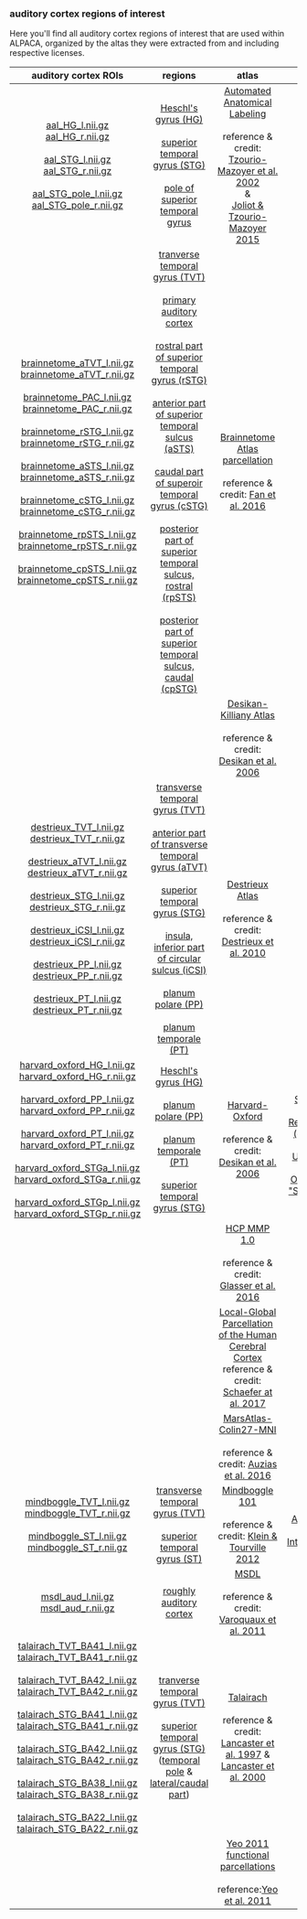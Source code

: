 ### auditory cortex regions of interest

Here you'll find all auditory cortex regions of interest that are used within ALPACA, organized by the altas they were extracted from and including respective licenses.  

| auditory cortex ROIs                        | regions           | atlas | license |
|:-----------------------------:|:-------------:|:-------------:|:-------------:| 
|[aal_HG_l.nii.gz](https://github.com/PeerHerholz/open_science_fellowship_project/blob/master/resources/regions_of_interest/aal/aal_HG_l.nii.gz) </br> [aal_HG_r.nii.gz](https://github.com/PeerHerholz/open_science_fellowship_project/blob/master/resources/regions_of_interest/aal/aal_HG_r.nii.gz)</br> </br> [aal_STG_l.nii.gz](https://github.com/PeerHerholz/open_science_fellowship_project/blob/master/resources/regions_of_interest/aal/aal_STG_l.nii.gz)</br> [aal_STG_r.nii.gz](https://github.com/PeerHerholz/open_science_fellowship_project/blob/master/resources/regions_of_interest/aal/aal_STG_r.nii.gz)</br> </br> [aal_STG_pole_l.nii.gz](https://github.com/PeerHerholz/open_science_fellowship_project/blob/master/resources/regions_of_interest/aal/aal_STG_pole_l.nii.gz) </br> [aal_STG_pole_r.nii.gz](https://github.com/PeerHerholz/open_science_fellowship_project/blob/master/resources/regions_of_interest/aal/aal_STG_pole_r.nii.gz)| [Heschl's gyrus (HG)](https://en.wikipedia.org/wiki/Transverse_temporal_gyrus) </br> </br>[superior temporal gyrus (STG)](https://en.wikipedia.org/wiki/Superior_temporal_gyrus) </br> </br> [pole of superior temporal gyrus](https://en.wikipedia.org/wiki/Brodmann_area_38) | [Automated Anatomical Labeling](http://www.gin.cnrs.fr/en/tools/aal-aal2/) </br> </br> reference & credit: [Tzourio-Mazoyer et al. 2002](http://dx.doi.org/10.1006/nimg.2001.0978) </br> & </br> [Joliot & Tzourio-Mazoyer 2015](http://dx.doi.org/10.1016/j.neuroimage.2015.07.075) |
|[brainnetome_aTVT_l.nii.gz](https://github.com/PeerHerholz/open_science_fellowship_project/blob/master/resources/regions_of_interest/brainnetome/brainnetome_aTVT_l.nii.gz) </br> [brainnetome_aTVT_r.nii.gz](https://github.com/PeerHerholz/open_science_fellowship_project/blob/master/resources/regions_of_interest/brainnetome/brainnetome_aTVT_r.nii.gz) </br></br> [brainnetome_PAC_l.nii.gz](https://github.com/PeerHerholz/open_science_fellowship_project/blob/master/resources/regions_of_interest/brainnetome/brainnetome_PAC_l.nii.gz) </br> [brainnetome_PAC_r.nii.gz](https://github.com/PeerHerholz/open_science_fellowship_project/blob/master/resources/regions_of_interest/brainnetome/brainnetome_PAC_r.nii.gz) </br></br> [brainnetome_rSTG_l.nii.gz](https://github.com/PeerHerholz/open_science_fellowship_project/blob/master/resources/regions_of_interest/brainnetome/brainnetome_rSTG_l.nii.gz) </br> [brainnetome_rSTG_r.nii.gz](https://github.com/PeerHerholz/open_science_fellowship_project/blob/master/resources/regions_of_interest/brainnetome/brainnetome_rSTG_r.nii.gz) </br></br> [brainnetome_aSTS_l.nii.gz](https://github.com/PeerHerholz/open_science_fellowship_project/blob/master/resources/regions_of_interest/brainnetome/brainnetome_aSTS_l.nii.gz) </br> [brainnetome_aSTS_r.nii.gz](https://github.com/PeerHerholz/open_science_fellowship_project/blob/master/resources/regions_of_interest/brainnetome/brainnetome_aSTS_r.nii.gz) </br></br> [brainnetome_cSTG_l.nii.gz](https://github.com/PeerHerholz/open_science_fellowship_project/blob/master/resources/regions_of_interest/brainnetome/brainnetome_cSTG_l.nii.gz) </br> [brainnetome_cSTG_r.nii.gz](https://github.com/PeerHerholz/open_science_fellowship_project/blob/master/resources/regions_of_interest/brainnetome/brainnetome_cSTG_r.nii.gz) </br></br> [brainnetome_rpSTS_l.nii.gz](https://github.com/PeerHerholz/open_science_fellowship_project/blob/master/resources/regions_of_interest/brainnetome/brainnetome_rpSTS_l.nii.gz) </br> [brainnetome_rpSTS_r.nii.gz](https://github.com/PeerHerholz/open_science_fellowship_project/blob/master/resources/regions_of_interest/brainnetome/brainnetome_rpSTS_r.nii.gz) </br></br> [brainnetome_cpSTS_l.nii.gz](https://github.com/PeerHerholz/open_science_fellowship_project/blob/master/resources/regions_of_interest/brainnetome/brainnetome_cpSTS_l.nii.gz) </br> [brainnetome_cpSTS_r.nii.gz](https://github.com/PeerHerholz/open_science_fellowship_project/blob/master/resources/regions_of_interest/brainnetome/brainnetome_cpSTS_r.nii.gz) | [tranverse temporal gyrus (TVT)](https://en.wikipedia.org/wiki/Transverse_temporal_gyrus) </br></br> [primary auditory cortex](https://en.wikipedia.org/wiki/Auditory_cortex) </br></br> [rostral part of superior temporal gyrus (rSTG)](https://en.wikipedia.org/wiki/Superior_temporal_gyrus) </br></br> [anterior part of superior temporal sulcus (aSTS)](https://en.wikipedia.org/wiki/Superior_temporal_sulcus) </br></br> [caudal part of superoir temporal gyrus (cSTG)](https://en.wikipedia.org/wiki/Superior_temporal_gyrus) </br></br> [posterior part of superior temporal sulcus, rostral (rpSTS)](https://en.wikipedia.org/wiki/Superior_temporal_sulcus) </br></br> [posterior part of superior temporal sulcus, caudal (cpSTG)](https://en.wikipedia.org/wiki/Superior_temporal_sulcus) | [Brainnetome Atlas parcellation](http://atlas.brainnetome.org/index.html) </br></br> reference & credit: [Fan et al. 2016](https://doi.org/10.1093/cercor/bhw157) |
| | | [Desikan-Killiany Atlas](https://surfer.nmr.mgh.harvard.edu/fswiki/CorticalParcellation) </br></br> reference & credit: [Desikan et al. 2006](http://doi.org/10.1016/j.neuroimage.2006.01.021) |
| [destrieux_TVT_l.nii.gz](https://github.com/PeerHerholz/open_science_fellowship_project/blob/master/resources/regions_of_interest/destrieux/destrieux_TVT_l.nii.gz) </br> [destrieux_TVT_r.nii.gz](https://github.com/PeerHerholz/open_science_fellowship_project/blob/master/resources/regions_of_interest/destrieux/destrieux_TVT_r.nii.gz) </br></br> [destrieux_aTVT_l.nii.gz](https://github.com/PeerHerholz/open_science_fellowship_project/blob/master/resources/regions_of_interest/destrieux/destrieux_aTVT_l.nii.gz) </br> [destrieux_aTVT_r.nii.gz](https://github.com/PeerHerholz/open_science_fellowship_project/blob/master/resources/regions_of_interest/destrieux/destrieux_aTVT_r.nii.gz) </br></br> [destrieux_STG_l.nii.gz](https://github.com/PeerHerholz/open_science_fellowship_project/blob/master/resources/regions_of_interest/destrieux/destrieux_STG_l.nii.gz) </br> [destrieux_STG_r.nii.gz](https://github.com/PeerHerholz/open_science_fellowship_project/blob/master/resources/regions_of_interest/destrieux/destrieux_STG_r.nii.gz) </br></br> [destrieux_iCSI_l.nii.gz](https://github.com/PeerHerholz/open_science_fellowship_project/blob/master/resources/regions_of_interest/destrieux/destrieux_iCSI_l.nii.gz) </br> [destrieux_iCSI_r.nii.gz](https://github.com/PeerHerholz/open_science_fellowship_project/blob/master/resources/regions_of_interest/destrieux/destrieux_iCSI_r.nii.gz) </br></br> [destrieux_PP_l.nii.gz](https://github.com/PeerHerholz/open_science_fellowship_project/blob/master/resources/regions_of_interest/destrieux/destrieux_PP_l.nii.gz) </br> [destrieux_PP_r.nii.gz](https://github.com/PeerHerholz/open_science_fellowship_project/blob/master/resources/regions_of_interest/destrieux/destrieux_PP_r.nii.gz) </br></br> [destrieux_PT_l.nii.gz](https://github.com/PeerHerholz/open_science_fellowship_project/blob/master/resources/regions_of_interest/destrieux/destrieux_PT_l.nii.gz) </br> [destrieux_PT_r.nii.gz](https://github.com/PeerHerholz/open_science_fellowship_project/blob/master/resources/regions_of_interest/destrieux/destrieux_PT_r.nii.gz) | [transverse temporal gyrus (TVT)](https://en.wikipedia.org/wiki/Transverse_temporal_gyrus) </br></br> [anterior part of transverse temporal gyrus (aTVT)](https://en.wikipedia.org/wiki/Transverse_temporal_gyrus) </br></br> [superior temporal gyrus (STG)](https://en.wikipedia.org/wiki/Superior_temporal_gyrus) </br></br> [insula, inferior part of circular sulcus (iCSI)](https://en.wikipedia.org/wiki/Insular_cortex) </br></br> [planum polare (PP)](http://neuro.imm.dtu.dk/wiki/Planum_polare) </br></br> [planum temporale (PT)](https://en.wikipedia.org/wiki/Planum_temporale) |  [Destrieux Atlas](https://surfer.nmr.mgh.harvard.edu/fswiki/CorticalParcellation) </br></br> reference & credit: [Destrieux et al. 2010](http://doi.org/10.1016/j.neuroimage.2010.06.010) |
| [harvard_oxford_HG_l.nii.gz](https://github.com/PeerHerholz/open_science_fellowship_project/blob/master/resources/regions_of_interest/harvard-oxford/harvard_oxford_HG_l.nii.gz) </br> [harvard_oxford_HG_r.nii.gz](https://github.com/PeerHerholz/open_science_fellowship_project/blob/master/resources/regions_of_interest/harvard-oxford/harvard_oxford_HG_r.nii.gz) </br></br> [harvard_oxford_PP_l.nii.gz](https://github.com/PeerHerholz/open_science_fellowship_project/blob/master/resources/regions_of_interest/harvard-oxford/harvard_oxford_PP_l.nii.gz) </br> [harvard_oxford_PP_r.nii.gz](https://github.com/PeerHerholz/open_science_fellowship_project/blob/master/resources/regions_of_interest/harvard-oxford/harvard_oxford_PP_r.nii.gz) </br></br> [harvard_oxford_PT_l.nii.gz](https://github.com/PeerHerholz/open_science_fellowship_project/blob/master/resources/regions_of_interest/harvard-oxford/harvard_oxford_PT_l.nii.gz) </br> [harvard_oxford_PT_r.nii.gz](https://github.com/PeerHerholz/open_science_fellowship_project/blob/master/resources/regions_of_interest/harvard-oxford/harvard_oxford_PT_r.nii.gz) </br></br> [harvard_oxford_STGa_l.nii.gz](https://github.com/PeerHerholz/open_science_fellowship_project/blob/master/resources/regions_of_interest/harvard-oxford/harvard_oxford_STGa_l.nii.gz) </br> [harvard_oxford_STGa_r.nii.gz](https://github.com/PeerHerholz/open_science_fellowship_project/blob/master/resources/regions_of_interest/harvard-oxford/harvard_oxford_STGa_r.nii.gz) </br></br> [harvard_oxford_STGp_l.nii.gz](https://github.com/PeerHerholz/open_science_fellowship_project/blob/master/resources/regions_of_interest/harvard-oxford/harvard_oxford_STGp_l.nii.gz) </br> [harvard_oxford_STGp_r.nii.gz](https://github.com/PeerHerholz/open_science_fellowship_project/blob/master/resources/regions_of_interest/harvard-oxford/harvard_oxford_STGp_r.nii.gz) | [Heschl's gyrus (HG)](https://en.wikipedia.org/wiki/Transverse_temporal_gyrus) </br></br> [planum polare (PP)](http://neuro.imm.dtu.dk/wiki/Planum_polare) </br></br> [planum temporale (PT)](https://en.wikipedia.org/wiki/Planum_temporale) </br> </br>[superior temporal gyrus (STG)](https://en.wikipedia.org/wiki/Superior_temporal_gyrus) | [Harvard-Oxford](http://www.cma.mgh.harvard.edu/fsl_atlas.html) </br></br> reference & credit: [Desikan et al. 2006](https://doi.org/10.1016/j.neuroimage.2006.01.021) | [FMRIB Software Library, Release 5.0 (c) 2012, The University of Oxford(the "Software")](https://fsl.fmrib.ox.ac.uk/fsl/fslwiki/Licence)|
| | | [HCP MMP 1.0](https://balsa.wustl.edu/WN56) </br></br> reference & credit: [Glasser et al. 2016](http://doi.org/10.1038/nature18933) |
| | | [Local-Global Parcellation of the Human Cerebral Cortex](https://github.com/ThomasYeoLab/CBIG/tree/master/stable_projects/brain_parcellation/Schaefer2018_LocalGlobal) </br> reference & credit: [Schaefer at al. 2017](https://doi.org/10.1093/cercor/bhx179) |
| | | [MarsAtlas-Colin27-MNI](http://meca-brain.org/software/marsatlas-colin27/) </br></br> reference & credit: [Auzias et al. 2016](https://doi.org/10.1002/hbm.23121) | |
| [mindboggle_TVT_l.nii.gz](https://github.com/PeerHerholz/open_science_fellowship_project/blob/master/resources/regions_of_interest/mindboggle/mindboggle_TVT_l.nii.gz) </br> [mindboggle_TVT_r.nii.gz](https://github.com/PeerHerholz/open_science_fellowship_project/blob/master/resources/regions_of_interest/mindboggle/mindboggle_TVT_r.nii.gz) </br></br> [mindboggle_ST_l.nii.gz](https://github.com/PeerHerholz/open_science_fellowship_project/blob/master/resources/regions_of_interest/mindboggle/mindboggle_ST_l.nii.gz) </br> [mindboggle_ST_r.nii.gz](https://github.com/PeerHerholz/open_science_fellowship_project/blob/master/resources/regions_of_interest/mindboggle/mindboggle_ST_r.nii.gz) | [transverse temporal gyrus (TVT)](https://en.wikipedia.org/wiki/Transverse_temporal_gyrus) </br></br> [superior temporal gyrus (ST)](https://en.wikipedia.org/wiki/Superior_temporal_gyrus) | [Mindboggle 101](http://www.mindboggle.info/data.html) </br></br> reference & credit: [Klein & Tourville 2012](http://dx.doi.org/10.3389/fnins.2012.00171 ) | [CC-By Attribution 4.0 International](https://creativecommons.org/licenses/by/4.0/) |
| [msdl_aud_l.nii.gz](https://github.com/PeerHerholz/open_science_fellowship_project/blob/master/resources/regions_of_interest/msdl/msdl_aud_l.nii.gz) </br> [msdl_aud_r.nii.gz](https://github.com/PeerHerholz/open_science_fellowship_project/blob/master/resources/regions_of_interest/msdl/msdl_aud_r.nii.gz) | [roughly auditory cortex](https://en.wikipedia.org/wiki/Auditory_cortex) | [MSDL](https://hal.inria.fr/inria-00588898/en) </br></br> reference & credit: [Varoquaux et al. 2011](https://hal.inria.fr/inria-00588898/en) | |
| [talairach_TVT_BA41_l.nii.gz](https://github.com/PeerHerholz/open_science_fellowship_project/blob/master/resources/regions_of_interest/talairach/talairach_TVT_BA41_l.nii.gz) </br> [talairach_TVT_BA41_r.nii.gz](https://github.com/PeerHerholz/open_science_fellowship_project/blob/master/resources/regions_of_interest/talairach/talairach_TVT_BA41_r.nii.gz) </br></br> [talairach_TVT_BA42_l.nii.gz](https://github.com/PeerHerholz/open_science_fellowship_project/blob/master/resources/regions_of_interest/talairach/talairach_TVT_BA42_l.nii.gz) </br> [talairach_TVT_BA42_r.nii.gz](https://github.com/PeerHerholz/open_science_fellowship_project/blob/master/resources/regions_of_interest/talairach/talairach_TVT_BA42_r.nii.gz) </br></br> [talairach_STG_BA41_l.nii.gz](https://github.com/PeerHerholz/open_science_fellowship_project/blob/master/resources/regions_of_interest/talairach/talairach_STG_BA41_l.nii.gz) </br> [talairach_STG_BA41_r.nii.gz](https://github.com/PeerHerholz/open_science_fellowship_project/blob/master/resources/regions_of_interest/talairach/talairach_STG_BA41_r.nii.gz) </br></br> [talairach_STG_BA42_l.nii.gz](https://github.com/PeerHerholz/open_science_fellowship_project/blob/master/resources/regions_of_interest/talairach/talairach_STG_BA42_l.nii.gz) </br> [talairach_STG_BA42_r.nii.gz](https://github.com/PeerHerholz/open_science_fellowship_project/blob/master/resources/regions_of_interest/talairach/talairach_STG_BA42_r.nii.gz) </br></br> [talairach_STG_BA38_l.nii.gz](https://github.com/PeerHerholz/open_science_fellowship_project/blob/master/resources/regions_of_interest/talairach/talairach_STG_BA38_l.nii.gz) </br> [talairach_STG_BA38_r.nii.gz](https://github.com/PeerHerholz/open_science_fellowship_project/blob/master/resources/regions_of_interest/talairach/talairach_STG_BA38_r.nii.gz) </br></br> [talairach_STG_BA22_l.nii.gz](https://github.com/PeerHerholz/open_science_fellowship_project/blob/master/resources/regions_of_interest/talairach/talairach_STG_BA22_l.nii.gz) </br> [talairach_STG_BA22_r.nii.gz](https://github.com/PeerHerholz/open_science_fellowship_project/blob/master/resources/regions_of_interest/talairach/talairach_STG_BA22_r.nii.gz) | [tranverse temporal gyrus (TVT)](https://en.wikipedia.org/wiki/Transverse_temporal_gyrus) </br></br> [superior temporal gyrus (STG)](https://en.wikipedia.org/wiki/Superior_temporal_gyrus) ([temporal pole](https://en.wikipedia.org/wiki/Brodmann_area_38) & [lateral/caudal part](https://en.wikipedia.org/wiki/Brodmann_area_22))  | [Talairach](http://www.talairach.org/index.html) </br></br> reference & credit: [Lancaster et al. 1997](http://www.talairach.org/LancasterHBM97.pdf) & [Lancaster et al. 2000](http://www.talairach.org/Lancaster_HBM_00.pdf) | |
| | | [Yeo 2011 functional parcellations](https://surfer.nmr.mgh.harvard.edu/fswiki/CorticalParcellation_Yeo2011) </br></br> reference:[Yeo et al. 2011](https://doi.org/10.1152/jn.00338.2011) | |
